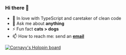 ### Hi there 👋

- 📄 In love with TypeScript and caretaker of clean code
- 💬 Ask me about **anything**
- ⚡ Fun fact **cats > dogs**
- 📫 How to reach me: send an [**email**](mailto:corneeggebeen@outlook.com)

[![Cornayy's Holopin board](https://holopin.me/cornayy)](https://holopin.io/@cornayy)
